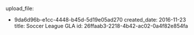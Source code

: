 upload_file:
  - 9da6d96b-e1cc-4448-b45d-5d19e05ad270
created_date: 2016-11-23
title: Soccer League GLA
id: 26ffaab3-2218-4b42-ac02-0a4f82e854fa
